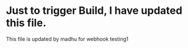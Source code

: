 # Just to trigger Build, I have updated this file.
This file is updated by madhu for webhook testing1
